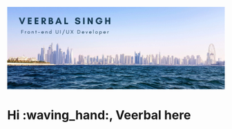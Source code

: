  
![Image of Yaktocat](https://github.com/veerbal1/veerbal1/blob/master/Veerbal%20Singh.png)

# Hi :waving_hand:, Veerbal here
